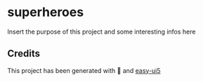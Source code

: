 # superheroes

Insert the purpose of this project and some interesting infos here

## Credits

This project has been generated with 💙 and [easy-ui5](https://github.com/SAP)
